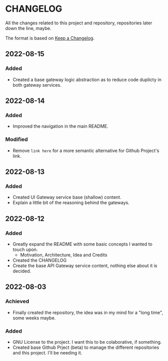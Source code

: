 # CHANGELOG #

All the changes related to this project and repository, repositories later down the line, maybe.

The format is based on [Keep a Changelog](https://keepachangelog.com/en/1.0.0/).

## 2022-08-15

### Added

- Created a base gateway logic abstraction as to reduce code duplicty in both gateway services.

## 2022-08-14

### Added

- Improved the navigation in the main README.

### Modified

- Remove `link here` for a more semantic alternative for Github Project's link.

## 2022-08-13

### Added

- Created UI Gateway service base (shallow) content.
- Explain a little bit of the reasoning behind the gateways.

## 2022-08-12

### Added

- Greatly expand the README with some basic concepts I wanted to touch upon.
  - Motivation, Architecture, Idea and Credits
- Created the CHANGELOG
- Create the base API Gateway service content, nothing else about it is decided.

## 2022-08-03

### Achieved

- Finally created the repository, the idea was in my mind for a "long time", some weeks maybe.

### Added

- GNU License to the project. I want this to be colaborative, if something.
- Created base Github Prject (beta) to manage the different repositories and this project. I'll be needing it.
